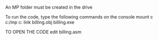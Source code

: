 An MP folder must be created in the drive

To run the code, type the following commands on the console
mount c c:/mp
c:
link billing.obj
billing.exe


TO OPEN THE CODE
edit billing.asm

